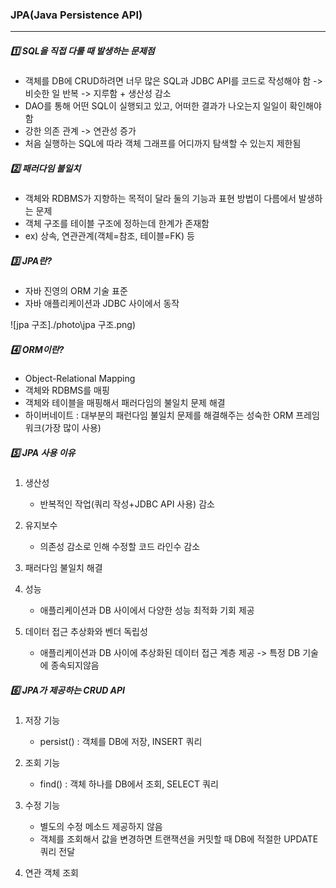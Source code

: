 ### JPA(Java Persistence API)

---



##### :one: SQL을 직접 다룰 때 발생하는 문제점

- 객체를 DB에 CRUD하려면 너무 많은 SQL과 JDBC API를 코드로 작성해야 함 -> 비슷한 일 반복 -> 지루함 + 생산성 감소
- DAO를 통해 어떤 SQL이 실행되고 있고, 어떠한 결과가 나오는지 일일이 확인해야함
- 강한 의존 관계 -> 연관성 증가
- 처음 실행하는 SQL에 따라 객체 그래프를 어디까지 탐색할 수 있는지 제한됨



##### :two: 패러다임 불일치

- 객체와 RDBMS가 지향하는 목적이 달라 둘의 기능과 표현 방법이 다름에서 발생하는 문제
- 객체 구조를 테이블 구조에 정하는데 한계가 존재함
- ex) 상속, 연관관계(객체=참조, 테이블=FK) 등



##### :three: JPA란?

- 자바 진영의 ORM 기술 표준
- 자바 애플리케이션과 JDBC 사이에서 동작

![jpa 구조]./photo\jpa 구조.png)



##### :four: ORM이란?

- Object-Relational Mapping
- 객체와 RDBMS를 매핑
- 객체와 테이블을 매핑해서 패러다임의 불일치 문제 해결
- 하이버네이트 : 대부분의 패런다임 불일치 문제를 해결해주는 성숙한 ORM 프레임워크(가장 많이 사용)



##### :five: JPA 사용 이유

1. 생산성
   - 반복적인 작업(쿼리 작성+JDBC API 사용) 감소

2. 유지보수
   - 의존성 감소로 인해 수정할 코드 라인수 감소

3. 패러다임 불일치 해결
4. 성능
   - 애플리케이션과 DB 사이에서 다양한 성능 최적화 기회 제공
5. 데이터 접근 추상화와 벤더 독립성
   - 애플리케이션과 DB 사이에 추상화된 데이터 접근 계층 제공 -> 특정 DB 기술에 종속되지않음



##### :six: JPA가 제공하는 CRUD API

1. 저장 기능
   - persist() : 객체를 DB에 저장, INSERT 쿼리

2. 조회 기능
   - find() : 객체 하나를 DB에서 조회, SELECT 쿼리

3. 수정 기능
   - 별도의 수정 메소드 제공하지 않음
   - 객체를 조회해서 값을 변경하면 트랜잭션을 커밋할 때 DB에 적절한 UPDATE 쿼리 전달

4. 연관 객체 조회



